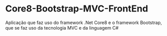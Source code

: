 # Core8-Bootstrap-MVC-FrontEnd
Aplicação que faz uso do framework .Net Core8 e o framework Bootstrap, que se faz uso da tecnologia MVC e da linguagem C#
